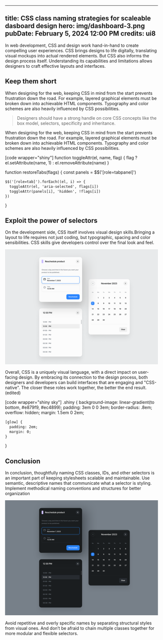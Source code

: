 
---
title: CSS class naming strategies for scaleable dasboard design
hero: img/dashboard-3.png
pubDate: February 5, 2024 12:00 PM
credits: ui8
---

In web development, CSS and design work hand-in-hand to create compelling user experiences. CSS brings designs to life digitally, translating visual mockups into actual rendered elements. But CSS also informs the design process itself. Understanding its capabilities and limitations allows designers to craft effective layouts and interfaces.


## Keep them short

When designing for the web, keeping CSS in mind from the start prevents frustration down the road. For example, layered graphical elements must be broken down into achievable HTML components. Typography and color schemes are also heavily influenced by CSS possibilities.


> Designers should have a strong handle on core CSS concepts like the box model, selectors, specificity and inheritance.

When designing for the web, keeping CSS in mind from the start prevents frustration down the road. For example, layered graphical elements must be broken down into achievable HTML components. Typography and color schemes are also heavily influenced by CSS possibilities.


[code wrapper="shiny"]
  function toggleAttr(el, name, flag) {
    flag ? el.setAttribute(name, 1) :  el.removeAttribute(name)
  }

  function restoreTabs(flags) {
    const panels = $$('[role=tabpanel]')

    $$('[role=tab]').forEach((el, i) => {
      toggleAttr(el, 'aria-selected', flags[i])
      toggleAttr(panels[i], 'hidden', !flags[i])
    })
  }

## Exploit the power of selectors

On the development side, CSS itself involves visual design skills.Bringing a layout to life requires not just coding, but typographic, spacing and color sensibilities. CSS skills give developers control over the final look and feel.


![](img/dashboard-1.png)

Overall, CSS is a uniquely visual language, with a direct impact on user-facing design. By embracing its connection to the design process, both designers and developers can build interfaces that are engaging and "CSS-native". The closer these roles work together, the better the end result. (edited)

[code wrapper="shiny sky"]
  .shiny {
    background-image: linear-gradient(to bottom, #e879f9, #ec4899);
    padding: 3em 0 0 3em;
    border-radius: .8em;
    overflow: hidden;
    margin: 1.5em 0 2em;

    [glow] {
      padding: 2em;
      margin: 0;
    }
  }


## Conclusion

In conclusion, thoughtfully naming CSS classes, IDs, and other selectors is an important part of keeping stylesheets scalable and maintainable. Use semantic, descriptive names that communicate what a selector is styling. Implement methodical naming conventions and structures for better organization

![](img/dashboard-2.png)

Avoid repetitive and overly specific names by separating structural styles from visual ones. And don’t be afraid to chain multiple classes together for more modular and flexible selectors.





